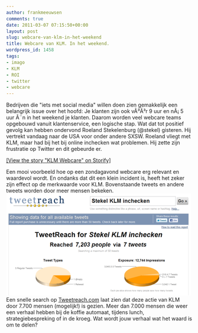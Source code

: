 ```yaml
---
author: frankmeeuwsen
comments: true
date: 2011-03-07 07:15:50+00:00
layout: post
slug: webcare-van-klm-in-het-weekend
title: Webcare van KLM. In het weekend.
wordpress_id: 1458
tags:
- imago
- KLM
- ROI
- twitter
- webcare
---
```


Bedrijven die "iets met social media" willen doen zien gemakkelijk een belangrijk issue over het hoofd: Je klanten zijn ook vÃ³Ã³r 9 uur en nÃ¡ 5 uur Ã¨n in het weekend je klanten. Daarom worden veel webcare teams opgebouwd vanuit klantenservice, een logische stap. Wat dat tot positief gevolg kan hebben ondervond Roeland Stekelenburg (@stekel) gisteren. Hij vertrekt vandaag naar de USA voor onder andere SXSW. Roeland vliegt met KLM, maar had bij het bij online inchecken wat problemen. Hij zette zijn frustratie op Twitter en dit gebeurde er.

[[View the story "KLM Webcare" on Storify]](http://storify.com/frankmeeuwsen/klmawebcare)

Een mooi voorbeeld hoe op een zondagavond webcare erg relevant en waardevol wordt. En ondanks dat dit een klein incident is, heeft het zeker zijn effect op de merkwaarde voor KLM. Bovenstaande tweets en andere tweets worden door meer mensen bekeken. 
![](../images/uploadimages/klminchecken.png)
Een snelle search op [Tweetreach.com](http://Tweetreach.com) laat zien dat deze actie van KLM door 7.700 mensen (mogelijk!) is gezien. Meer dan 7.000 mensen die weer een verhaal hebben bij de koffie automaat, tijdens lunch, strategiebespreking of in de kroeg. Wat wordt jouw verhaal wat het waard is om te delen?
